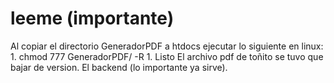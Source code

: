 # leeme (importante)
Al copiar el directorio GeneradorPDF a htdocs ejecutar lo siguiente en linux:
	1. chmod 777 GeneradorPDF/ -R
	1. Listo
El archivo pdf de toñito se tuvo que bajar de version.
El backend (lo importante ya sirve).


